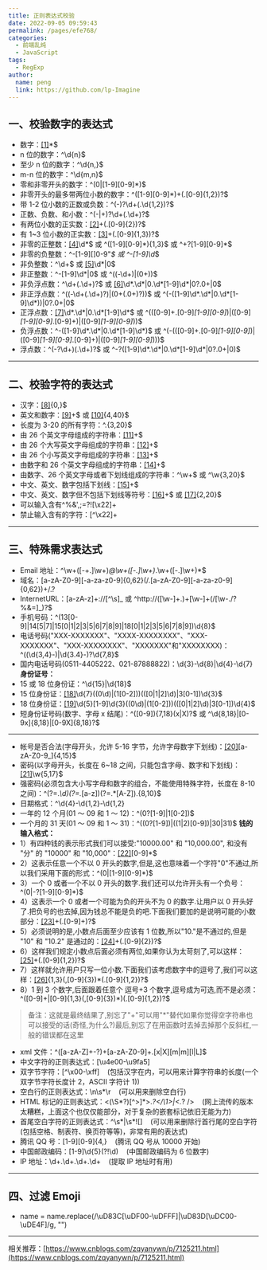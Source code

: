 ```yaml
---
title: 正则表达式校验
date: 2022-09-05 09:59:43
permalink: /pages/efe768/
categories:
  - 前端乱炖
  - JavaScript
tags:
  - RegExp
author:
  name: peng
  link: https://github.com/lp-Imagine
---
```


## 一、校验数字的表达式

- 数字：[[1]](#fn1)\*$
- n 位的数字：^\d{n}$
- 至少 n 位的数字：^\d{n,}$
- m-n 位的数字：^\d{m,n}$
- 零和非零开头的数字：^(0|[1-9][0-9]\*)$
- 非零开头的最多带两位小数的数字：^([1-9][0-9]\*)+(.[0-9]{1,2})?$
- 带 1-2 位小数的正数或负数：^(-)?\d+(.\d{1,2})?$
- 正数、负数、和小数：^(-|+)?\d+(.\d+)?$
- 有两位小数的正实数：[[2]](#fn2)+(.[0-9]{2})?$
- 有 1~3 位小数的正实数：[[3]](#fn3)+(.[0-9]{1,3})?$
- 非零的正整数：[[4]](#fn4)\d*$ 或 ^([1-9][0-9]*){1,3}$ 或 ^+?[1-9][0-9]\*$
- 非零的负整数：^-[1-9][]0-9"_$ 或 ^-[1-9]\d_$
- 非负整数：^\d+$ 或 [[5]](#fn5)\d\*|0$
- 非正整数：^-[1-9]\d\*|0$ 或 ^((-\d+)|(0+))$
- 非负浮点数：^\d+(.\d+)?$ 或 [[6]](#fn6)\d*.\d*|0.\d*[1-9]\d*|0?.0+|0$
- 非正浮点数：^((-\d+(.\d+)?)|(0+(.0+)?))$ 或 ^(-([1-9]\d*.\d*|0.\d*[1-9]\d*))|0?.0+|0$
- 正浮点数：[[7]](#fn7)\d*.\d*|0.\d*[1-9]\d*$ 或 ^(([0-9]+.[0-9]_[1-9][0-9]_)|([0-9]_[1-9][0-9]_.[0-9]+)|([0-9]_[1-9][0-9]_))$
- 负浮点数：^-([1-9]\d*.\d*|0.\d*[1-9]\d*)$ 或 ^(-(([0-9]+.[0-9]_[1-9][0-9]_)|([0-9]_[1-9][0-9]_.[0-9]+)|([0-9]_[1-9][0-9]_)))$
- 浮点数：^(-?\d+)(.\d+)?$ 或 ^-?([1-9]\d*.\d*|0.\d*[1-9]\d*|0?.0+|0)$

---

## 二、校验字符的表达式

- 汉字：[[8]](#fn8){0,}$
- 英文和数字：[[9]](#fn9)+$ 或 [[10]](#fn10){4,40}$
- 长度为 3-20 的所有字符：^.{3,20}$
- 由 26 个英文字母组成的字符串：[[11]](#fn11)+$
- 由 26 个大写英文字母组成的字符串：[[12]](#fn12)+$
- 由 26 个小写英文字母组成的字符串：[[13]](#fn13)+$
- 由数字和 26 个英文字母组成的字符串：[[14]](#fn14)+$
- 由数字、26 个英文字母或者下划线组成的字符串：^\w+$ 或 ^\w{3,20}$
- 中文、英文、数字包括下划线：[[15]](#fn15)+$
- 中文、英文、数字但不包括下划线等符号：[[16]](#fn16)+$ 或 [[17]](#fn17){2,20}$
- 可以输入含有^%&',;=?![\x22]+
- 禁止输入含有的字符：[^\x22]+

---

## 三、特殊需求表达式

- Email 地址：^\w+([-+.]\w+)_@\w+([-.]\w+)_.\w+([-.]\w+)\*$
- 域名：[a-zA-Z0-9][-a-za-z0-9]{0,62}(/.[a-zA-Z0-9][-a-za-z0-9]{0,62})+/.?
- InternetURL：[a-zA-z]+://[^\s]_ 或 ^http://([\w-]+.)+[\w-]+(/[\w-./?%&=]_)?$
- 手机号码：^(13[0-9]|14[5|7]|15[0|1|2|3|5|6|7|8|9]|18[0|1|2|3|5|6|7|8|9])\d{8}$
- 电话号码("XXX-XXXXXXX"、"XXXX-XXXXXXXX"、"XXX-XXXXXXX"、"XXX-XXXXXXXX"、"XXXXXXX"和"XXXXXXXX)：^((\d{3,4}-)|\d{3.4}-)?\d{7,8}$
- 国内电话号码(0511-4405222、021-87888822)：\d{3}-\d{8}|\d{4}-\d{7}
  **身份证号：**
- 15 或 18 位身份证：^\d{15}|\d{18}$
- 15 位身份证：[[18]](#fn18)\d{7}((0\d)|(1[0-2]))(([0|1|2]\d)|3[0-1])\d{3}$
- 18 位身份证：[[19]](#fn19)\d{5}[1-9]\d{3}((0\d)|(1[0-2]))(([0|1|2]\d)|3[0-1])\d{4}$
- 短身份证号码(数字、字母 x 结尾)：^([0-9]){7,18}(x|X)?$ 或 ^\d{8,18}|[0-9x]{8,18}|[0-9X]{8,18}?$

---

- 帐号是否合法(字母开头，允许 5-16 字节，允许字母数字下划线)：[[20]](#fn20)[a-zA-Z0-9_]{4,15}$
- 密码(以字母开头，长度在 6~18 之间，只能包含字母、数字和下划线)：[[21]](#fn21)\w{5,17}$
- 强密码(必须包含大小写字母和数字的组合，不能使用特殊字符，长度在 8-10 之间)：^(?=._\d)(?=._[a-z])(?=.\*[A-Z]).{8,10}$
- 日期格式：^\d{4}-\d{1,2}-\d{1,2}
- 一年的 12 个月(01 ～ 09 和 1 ～ 12)：^(0?[1-9]|1[0-2])$
- 一个月的 31 天(01 ～ 09 和 1 ～ 31)：^((0?[1-9])|((1|2)[0-9])|30|31)$
  **钱的输入格式：**
- 1）有四种钱的表示形式我们可以接受:"10000.00" 和 "10,000.00", 和没有 "分" 的 "10000" 和 "10,000"：[[22]](#fn22)[0-9]\*$
- 2）这表示任意一个不以 0 开头的数字,但是,这也意味着一个字符"0"不通过,所以我们采用下面的形式：^(0|[1-9][0-9]\*)$
- 3）一个 0 或者一个不以 0 开头的数字.我们还可以允许开头有一个负号：^(0|-?[1-9][0-9]\*)$
- 4）这表示一个 0 或者一个可能为负的开头不为 0 的数字.让用户以 0 开头好了.把负号的也去掉,因为钱总不能是负的吧.下面我们要加的是说明可能的小数部分：[[23]](#fn23)+(.[0-9]+)?$
- 5）必须说明的是,小数点后面至少应该有 1 位数,所以"10."是不通过的,但是 "10" 和 "10.2" 是通过的：[[24]](#fn24)+(.[0-9]{2})?$
- 6）这样我们规定小数点后面必须有两位,如果你认为太苛刻了,可以这样：[[25]](#fn25)+(.[0-9]{1,2})?$
- 7）这样就允许用户只写一位小数.下面我们该考虑数字中的逗号了,我们可以这样：[[26]](#fn26){1,3}(,[0-9]{3})\*(.[0-9]{1,2})?$
- 8）1 到 3 个数字,后面跟着任意个 逗号+3 个数字,逗号成为可选,而不是必须：^([0-9]+|[0-9]{1,3}(,[0-9]{3})\*)(.[0-9]{1,2})?$

> 备注：这就是最终结果了,别忘了"+"可以用"\*"替代如果你觉得空字符串也可以接受的话(奇怪,为什么?)最后,别忘了在用函数时去掉去掉那个反斜杠,一般的错误都在这里

- xml 文件：^([a-zA-Z]+-?)+[a-zA-Z0-9]+\.[x|X][m|m][l|L]$
- 中文字符的正则表达式：[\u4e00-\u9fa5]
- 双字节字符：[^\x00-\xff]    (包括汉字在内，可以用来计算字符串的长度(一个双字节字符长度计 2，ASCII 字符计 1))
- 空白行的正则表达式：\n\s\*\r    (可以用来删除空白行)
- HTML 标记的正则表达式：<(\S*?)[^>]*>._?</\1>|<._? />    (网上流传的版本太糟糕，上面这个也仅仅能部分，对于复杂的嵌套标记依旧无能为力)
- 首尾空白字符的正则表达式：^\s*|\s*![]    (可以用来删除行首行尾的空白字符(包括空格、制表符、换页符等等)，非常有用的表达式)
- 腾讯 QQ 号：[1-9][0-9]{4,}    (腾讯 QQ 号从 10000 开始)
- 中国邮政编码：[1-9]\d{5}(?!\d)    (中国邮政编码为 6 位数字)
- IP 地址：\d+.\d+.\d+.\d+    (提取 IP 地址时有用)

---

## 四、过滤 Emoji

- name = name.replace(/\uD83C[\uDF00-\uDFFF]|\uD83D[\uDC00-\uDE4F]/g, "")

---

相关推荐：[https://www.cnblogs.com/zqyanywn/p/7125211.html](https://www.cnblogs.com/zqyanywn/p/7125211.html)
